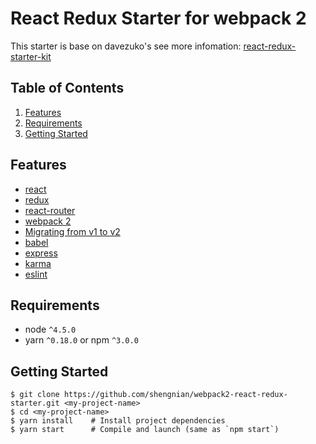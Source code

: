 # React Redux Starter for webpack 2
This starter is base on davezuko's see more infomation: [react-redux-starter-kit](https://github.com/davezuko/react-redux-starter-kit)

## Table of Contents
1. [Features](#features)
1. [Requirements](#requirements)
1. [Getting Started](#getting-started)

## Features
* [react](https://github.com/facebook/react)
* [redux](https://github.com/rackt/redux)
* [react-router](https://github.com/rackt/react-router)
* [webpack 2](https://github.com/webpack/webpack)
* [Migrating from v1 to v2](https://webpack.js.org/guides/migrating/)
* [babel](https://github.com/babel/babel)
* [express](https://github.com/expressjs/express)
* [karma](https://github.com/karma-runner/karma)
* [eslint](http://eslint.org)

## Requirements
* node `^4.5.0`
* yarn `^0.18.0` or npm `^3.0.0`

## Getting Started

```
$ git clone https://github.com/shengnian/webpack2-react-redux-starter.git <my-project-name>
$ cd <my-project-name>
$ yarn install    # Install project dependencies
$ yarn start      # Compile and launch (same as `npm start`)
```
